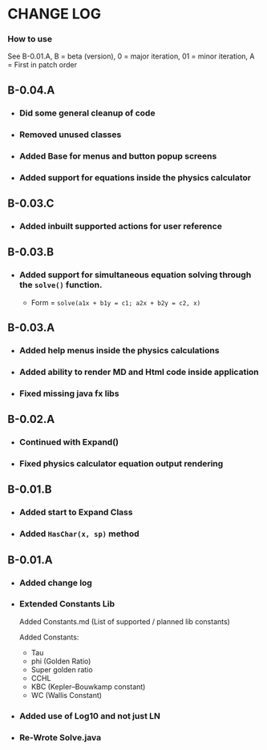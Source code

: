 # CHANGE LOG 
### How to use 
See B-0.01.A, B = beta (version), 0 = major iteration, 01 = minor iteration, A = First in patch order

## B-0.04.A
- ### Did some general cleanup of code 
- ### Removed unused classes
- ### Added Base for menus and button popup screens 
- ### Added support for equations inside the physics calculator

## B-0.03.C
- ### Added inbuilt supported actions for user reference

## B-0.03.B
- ### Added support for simultaneous equation solving through the `solve()` function. 
  - Form = `solve(a1x + b1y = c1; a2x + b2y = c2, x)`

## B-0.03.A 
- ### Added help menus inside the physics calculations
- ### Added ability to render MD and Html code inside application
- ### Fixed missing java fx libs

## B-0.02.A
- ### Continued with Expand() 
- ### Fixed physics calculator equation output rendering

## B-0.01.B
- ### Added start to Expand Class
- ### Added `HasChar(x, sp)` method

## B-0.01.A
- ### Added change log
- ### Extended Constants Lib
    Added Constants.md (List of supported / planned lib constants)

    Added Constants: 
  - Tau
  - phi (Golden Ratio) 
  - Super golden ratio
  - CCHL
  - KBC (Kepler–Bouwkamp constant)
  - WC (Wallis Constant)

- ### Added use of Log10 and not just LN
- ### Re-Wrote Solve.java

